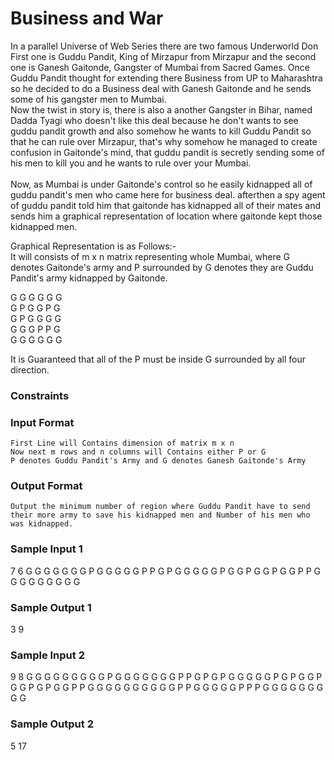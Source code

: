 # Business and War
In a parallel Universe of Web Series there are two famous Underworld Don First one is Guddu Pandit, King of Mirzapur from Mirzapur and the second one is Ganesh Gaitonde, Gangster of Mumbai from Sacred Games. 
Once Guddu Pandit thought for extending there Business from UP to Maharashtra so he decided to do a Business deal with Ganesh Gaitonde and he sends some of his gangster men to Mumbai. <br/>
Now the twist in story is, there is also a another Gangster in Bihar, named Dadda Tyagi who doesn't like this deal because he don't wants to see guddu pandit growth and also somehow he wants to kill Guddu Pandit so that he can rule over Mirzapur, that's why somehow he managed to create confusion in Gaitonde's mind, that guddu pandit is secretly sending some of his men to kill you and he wants to rule over your Mumbai.  
 <br/>
Now, as Mumbai is under Gaitonde's control so he easily kidnapped all of guddu pandit's men who came here for business deal. afterthen a spy agent of guddu pandit told him that gaitonde has kidnapped all of their mates and sends him a graphical representation of location where gaitonde kept those kidnapped men.
 
 Graphical Representation is as Follows:- </br>
 It will consists of m x n matrix representing whole Mumbai, where G denotes Gaitonde's army and P surrounded by G denotes they are Guddu Pandit's army kidnapped by Gaitonde.
 
 G G G G G G</br>
 G P G G P G</br>
 G P G G G G</br>
 G G G P P G</br>
 G G G G G G</br>
 
It is Guaranteed that all of the P must be inside G surrounded by all four direction.
 
 
 
 
### Constraints
### Input Format 
```
First Line will Contains dimension of matrix m x n
Now next m rows and n columns will Contains either P or G
P denotes Guddu Pandit's Army and G denotes Ganesh Gaitonde's Army
```

### Output Format 
```
Output the minimum number of region where Guddu Pandit have to send their more army to save his kidnapped men and Number of his men who was kidnapped.
```

### Sample Input 1
7 6 
G	G	G	G	G	G
G	P	G	G	G	G
G	P	P	G	P	G
G	G	G	G	P	G
G	P	G	G	P	G
G	P	P	G	G	G
G	G	G	G	G G



### Sample Output 1
3 9

### Sample Input 2
9 8 
G	G	G	G	G	G	G	G
G	P	G	G	G	G	G	G
G	P	P	G	P	G	P	G
G	G	G	G	P	G	P	G
G	P	G	G	P	G	P	G
G	P	P	G	G	G	G	G
G	G	G	G	G	P	P	G
G	G	G	G	P	P	P	G
G	G	G	G	G	G	G	G

### Sample Output 2
5 17
